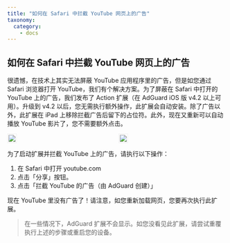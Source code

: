 ```yaml
---
title: "如何在 Safari 中拦截 YouTube 网页上的广告"
taxonomy:
  category:
    - docs
---
```


## 如何在 Safari 中拦截 YouTube 网页上的广告

很遗憾，在技术上其实无法屏蔽 YouTube 应用程序里的广告，但是如您通过 Safari 浏览器打开 YouTube，我们有个解决方案。为了屏蔽在 Safari 中打开的 YouTube 上的广告，我们发布了 Action 扩展（在 AdGuard iOS 版 v4.2 以上可用）。升级到 v4.2 以后，您无需执行额外操作，此扩展会自动安装。除了广告以外，此扩展在 iPad 上移除拦截广告后留下的占位符。此外，现在又重新可以自动播放 YouTube 影片了，您不需要额外点击。

<div style="display:flex">
     <div style="flex:1;padding-right:5px;">
          <img src="https://cdn.adguard.com/public/Adguard/Blog/ios_safari_extension_0_cn.jpeg" style="border: 1px solid #efefef; max-width: 350px; padding: 2px;">
     </div>
     <div style="flex:1;padding-left:5px;">
          <img src="https://cdn.adguard.com/public/Adguard/Blog/ios_safari_extension_cn.jpeg" style="border: 1px solid #efefef; max-width: 350px; padding: 2px;">
     </div>
</div>

为了启动扩展并拦截 YouTube 上的广告，请执行以下操作：

1. 在 Safari 中打开 youtube.com
2. 点击「分享」按钮。
3. 点击「拦截 YouTube 的广告（由 AdGuard 创建）」

现在 YouTube 里没有广告了！请注意，如您重新加载网页，您要再次执行此扩展。

> 在一些情况下，AdGuard 扩展不会显示。如您没看见此扩展，请尝试重覆执行上述的步骤或重启您的设备。
